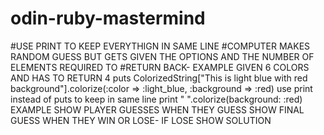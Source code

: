 # odin-ruby-mastermind

#USE PRINT TO KEEP EVERYTHIGN IN SAME LINE
#COMPUTER MAKES RANDOM GUESS BUT GETS GIVEN THE OPTIONS AND THE NUMBER OF ELEMENTS REQUIRED TO
#RETURN BACK- EXAMPLE GIVEN 6 COLORS AND HAS TO RETURN 4
puts ColorizedString["This is light blue with red background"].colorize(:color => :light_blue, :background => :red)
use print instead of puts to keep in same line
print "   ".colorize(background: :red) EXAMPLE
SHOW PLAYER GUESSES WHEN THEY GUESS
SHOW FINAL GUESS WHEN THEY WIN OR LOSE- IF LOSE SHOW SOLUTION